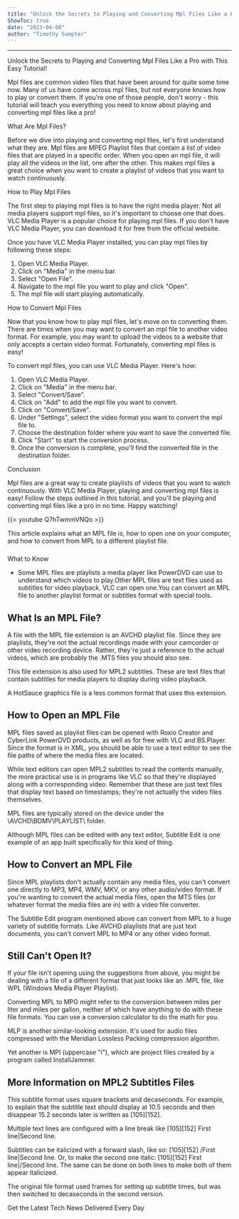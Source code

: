 ```yaml
---
title: "Unlock the Secrets to Playing and Converting Mpl Files Like a Pro with This Easy Tutorial!"
ShowToc: true 
date: "2023-04-08"
author: "Timothy Sumpter"
---
```

*****
Unlock the Secrets to Playing and Converting Mpl Files Like a Pro with This Easy Tutorial!

Mpl files are common video files that have been around for quite some time now. Many of us have come across mpl files, but not everyone knows how to play or convert them. If you're one of those people, don't worry - this tutorial will teach you everything you need to know about playing and converting mpl files like a pro!

What Are Mpl Files?

Before we dive into playing and converting mpl files, let's first understand what they are. Mpl files are MPEG Playlist files that contain a list of video files that are played in a specific order. When you open an mpl file, it will play all the videos in the list, one after the other. This makes mpl files a great choice when you want to create a playlist of videos that you want to watch continuously.

How to Play Mpl Files

The first step to playing mpl files is to have the right media player. Not all media players support mpl files, so it's important to choose one that does. VLC Media Player is a popular choice for playing mpl files. If you don't have VLC Media Player, you can download it for free from the official website.

Once you have VLC Media Player installed, you can play mpl files by following these steps:

1. Open VLC Media Player.
2. Click on "Media" in the menu bar.
3. Select "Open File".
4. Navigate to the mpl file you want to play and click "Open".
5. The mpl file will start playing automatically.

How to Convert Mpl Files

Now that you know how to play mpl files, let's move on to converting them. There are times when you may want to convert an mpl file to another video format. For example, you may want to upload the videos to a website that only accepts a certain video format. Fortunately, converting mpl files is easy!

To convert mpl files, you can use VLC Media Player. Here's how:

1. Open VLC Media Player.
2. Click on "Media" in the menu bar.
3. Select "Convert/Save".
4. Click on "Add" to add the mpl file you want to convert.
5. Click on "Convert/Save".
6. Under "Settings", select the video format you want to convert the mpl file to.
7. Choose the destination folder where you want to save the converted file.
8. Click "Start" to start the conversion process.
9. Once the conversion is complete, you'll find the converted file in the destination folder.

Conclusion

Mpl files are a great way to create playlists of videos that you want to watch continuously. With VLC Media Player, playing and converting mpl files is easy! Follow the steps outlined in this tutorial, and you'll be playing and converting mpl files like a pro in no time. Happy watching!

{{< youtube Q7hTwmmVNQo >}} 




This article explains what an MPL file is, how to open one on your computer, and how to convert from MPL to a different playlist file.

 
### 
What to Know
 
- Some MPL files are playlists a media player like PowerDVD can use to understand which videos to play.Other MPL files are text files used as subtitles for video playback. VLC can open one.You can convert an MPL file to another playlist format or subtitles format with special tools.

 
##   What Is an MPL File?  
 

A file with the MPL file extension is an AVCHD playlist file. Since they are playlists, they're not the actual recordings made with your camcorder or other video recording device. Rather, they're just a reference to the actual videos, which are probably the .MTS files you should also see.

 

This file extension is also used for MPL2 subtitles. These are text files that contain subtitles for media players to display during video playback.

 

A HotSauce graphics file is a less common format that uses this extension.

 
##   How to Open an MPL File  
 

MPL files saved as playlist files can be opened with Roxio Creator and CyberLink PowerDVD products, as well as for free with VLC and BS.Player. Since the format is in XML, you should be able to use a text editor to see the file paths of where the media files are located.

 

While text editors can open MPL2 subtitles to read the contents manually, the more practical use is in programs like VLC so that they're displayed along with a corresponding video. Remember that these are just text files that display text based on timestamps; they're not actually the video files themselves.

 
MPL files are typically stored on the device under the \AVCHD\BDMV\PLAYLIST\ folder.
 

Although MPL files can be edited with any text editor, Subtitle Edit is one example of an app built specifically for this kind of thing.

 
##   How to Convert an MPL File  
 

Since MPL playlists don't actually contain any media files, you can't convert one directly to MP3, MP4, WMV, MKV, or any other audio/video format. If you're wanting to convert the actual media files, open the MTS files (or whatever format the media files are in) with a video file converter.

 

The Subtitle Edit program mentioned above can convert from MPL to a huge variety of subtitle formats. Like AVCHD playlists that are just text documents, you can't convert MPL to MP4 or any other video format.

 
##   Still Can't Open It?  
 

If your file isn't opening using the suggestions from above, you might be dealing with a file of a different format that just looks like an .MPL file, like WPL (Windows Media Player Playlist).

 
Converting MPL to MPG might refer to the conversion between miles per liter and miles per gallon, neither of which have anything to do with these file formats. You can use a conversion calculator to do the math for you.
 

MLP is another similar-looking extension. It's used for audio files compressed with the Meridian Lossless Packing compression algorithm.

 

Yet another is MPI (uppercase "i"), which are project files created by a program called InstallJammer.

 
##   More Information on MPL2 Subtitles Files  
 

This subtitle format uses square brackets and decaseconds. For example, to explain that the subtitle text should display at 10.5 seconds and then disappear 15.2 seconds later is written as [105][152].

 

Multiple text lines are configured with a line break like [105][152] First line|Second line.

 

Subtitles can be italicized with a forward slash, like so: [105][152] /First line|Second line. Or, to make the second one italic: [105][152] First line|/Second line. The same can be done on both lines to make both of them appear italicized.

 

The original file format used frames for setting up subtitle times, but was then switched to decaseconds in the second version.

 

Get the Latest Tech News Delivered Every Day




